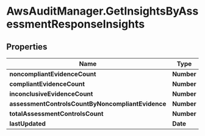 # AwsAuditManager.GetInsightsByAssessmentResponseInsights

## Properties

Name | Type | Description | Notes
------------ | ------------- | ------------- | -------------
**noncompliantEvidenceCount** | **Number** |  | [optional] 
**compliantEvidenceCount** | **Number** |  | [optional] 
**inconclusiveEvidenceCount** | **Number** |  | [optional] 
**assessmentControlsCountByNoncompliantEvidence** | **Number** |  | [optional] 
**totalAssessmentControlsCount** | **Number** |  | [optional] 
**lastUpdated** | **Date** |  | [optional] 


